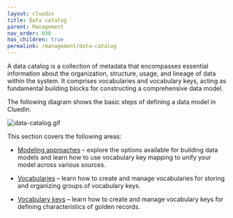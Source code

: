 ```yaml
---
layout: cluedin
title: Data catalog
parent: Management
nav_order: 030
has_children: true
permalink: /management/data-catalog
---
```


A data catalog is a collection of metadata that encompasses essential information about the organization, structure, usage, and lineage of data within the system. It comprises vocabularies and vocabulary keys, acting as fundamental building blocks for constructing a comprehensive data model.

The following diagram shows the basic steps of defining a data model in CluedIn.

![data-catalog.gif](../../assets/images/management/deduplication/data-catalog.gif)

This section covers the following areas:

- [Modeling approaches](/management/data-catalog/modeling-approaches) – explore the options available for building data models and learn how to use vocabulary key mapping to unify your model across various sources.

- [Vocabularies](/management/data-catalog/vocabulary) – learn how to create and manage vocabularies for storing and organizing groups of vocabulary keys.

- [Vocabulary keys](/management/data-catalog/vocabulary) – learn how to create and manage vocabulary keys for defining characteristics of golden records.